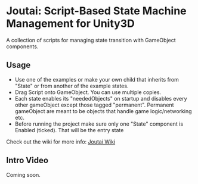 # Joutai: Script-Based State Machine Management for Unity3D
A collection of scripts for managing state transition with GameObject components.

## Usage
* Use one of the examples or make your own child that inherits from "State" or from another of the example states.
* Drag Script onto GameObject. You can use multiple copies.
* Each state enables its "neededObjects" on startup and disables every other gameObject except those tagged "permanent". Permanent gameObject are meant to be objects that handle game logic/networking etc.
* Before running the project make sure only one "State" component is Enabled (ticked). That will be the entry state

Check out the wiki for more info:
[Joutai Wiki](https://github.com/joobei/Joutai/wiki)

## Intro Video
Coming soon.
